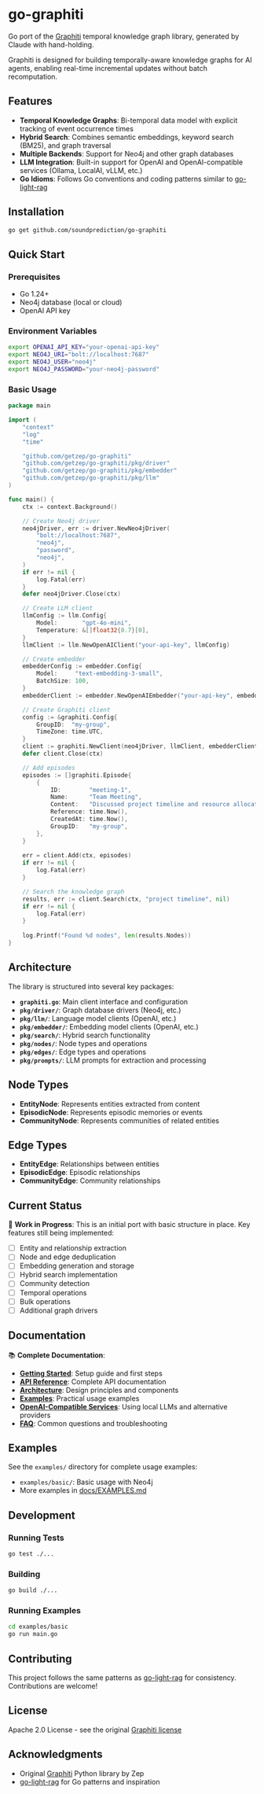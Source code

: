 # go-graphiti

Go port of the [Graphiti](https://github.com/getzep/graphiti) temporal knowledge graph library, generated by Claude with hand-holding.

Graphiti is designed for building temporally-aware knowledge graphs for AI agents, enabling real-time incremental updates without batch recomputation.



## Features

- **Temporal Knowledge Graphs**: Bi-temporal data model with explicit tracking of event occurrence times
- **Hybrid Search**: Combines semantic embeddings, keyword search (BM25), and graph traversal
- **Multiple Backends**: Support for Neo4j and other graph databases
- **LLM Integration**: Built-in support for OpenAI and OpenAI-compatible services (Ollama, LocalAI, vLLM, etc.)
- **Go Idioms**: Follows Go conventions and coding patterns similar to [go-light-rag](https://github.com/MegaGrindStone/go-light-rag)

## Installation

```bash
go get github.com/soundprediction/go-graphiti
```

## Quick Start

### Prerequisites

- Go 1.24+
- Neo4j database (local or cloud)
- OpenAI API key

### Environment Variables

```bash
export OPENAI_API_KEY="your-openai-api-key"
export NEO4J_URI="bolt://localhost:7687"
export NEO4J_USER="neo4j"
export NEO4J_PASSWORD="your-neo4j-password"
```

### Basic Usage

```go
package main

import (
    "context"
    "log"
    "time"

    "github.com/getzep/go-graphiti"
    "github.com/getzep/go-graphiti/pkg/driver"
    "github.com/getzep/go-graphiti/pkg/embedder"
    "github.com/getzep/go-graphiti/pkg/llm"
)

func main() {
    ctx := context.Background()

    // Create Neo4j driver
    neo4jDriver, err := driver.NewNeo4jDriver(
        "bolt://localhost:7687", 
        "neo4j", 
        "password", 
        "neo4j",
    )
    if err != nil {
        log.Fatal(err)
    }
    defer neo4jDriver.Close(ctx)

    // Create LLM client
    llmConfig := llm.Config{
        Model:       "gpt-4o-mini",
        Temperature: &[]float32{0.7}[0],
    }
    llmClient := llm.NewOpenAIClient("your-api-key", llmConfig)

    // Create embedder
    embedderConfig := embedder.Config{
        Model:     "text-embedding-3-small",
        BatchSize: 100,
    }
    embedderClient := embedder.NewOpenAIEmbedder("your-api-key", embedderConfig)

    // Create Graphiti client
    config := &graphiti.Config{
        GroupID:  "my-group",
        TimeZone: time.UTC,
    }
    client := graphiti.NewClient(neo4jDriver, llmClient, embedderClient, config)
    defer client.Close(ctx)

    // Add episodes
    episodes := []graphiti.Episode{
        {
            ID:        "meeting-1",
            Name:      "Team Meeting",
            Content:   "Discussed project timeline and resource allocation",
            Reference: time.Now(),
            CreatedAt: time.Now(),
            GroupID:   "my-group",
        },
    }
    
    err = client.Add(ctx, episodes)
    if err != nil {
        log.Fatal(err)
    }

    // Search the knowledge graph
    results, err := client.Search(ctx, "project timeline", nil)
    if err != nil {
        log.Fatal(err)
    }
    
    log.Printf("Found %d nodes", len(results.Nodes))
}
```

## Architecture

The library is structured into several key packages:

- **`graphiti.go`**: Main client interface and configuration
- **`pkg/driver/`**: Graph database drivers (Neo4j, etc.)
- **`pkg/llm/`**: Language model clients (OpenAI, etc.)
- **`pkg/embedder/`**: Embedding model clients (OpenAI, etc.)
- **`pkg/search/`**: Hybrid search functionality
- **`pkg/nodes/`**: Node types and operations
- **`pkg/edges/`**: Edge types and operations
- **`pkg/prompts/`**: LLM prompts for extraction and processing

## Node Types

- **EntityNode**: Represents entities extracted from content
- **EpisodicNode**: Represents episodic memories or events  
- **CommunityNode**: Represents communities of related entities

## Edge Types

- **EntityEdge**: Relationships between entities
- **EpisodicEdge**: Episodic relationships
- **CommunityEdge**: Community relationships

## Current Status

🚧 **Work in Progress**: This is an initial port with basic structure in place. Key features still being implemented:

- [ ] Entity and relationship extraction
- [ ] Node and edge deduplication  
- [ ] Embedding generation and storage
- [ ] Hybrid search implementation
- [ ] Community detection
- [ ] Temporal operations
- [ ] Bulk operations
- [ ] Additional graph drivers

## Documentation

📚 **Complete Documentation**:
- **[Getting Started](docs/GETTING_STARTED.md)**: Setup guide and first steps
- **[API Reference](docs/API_REFERENCE.md)**: Complete API documentation
- **[Architecture](docs/ARCHITECTURE.md)**: Design principles and components
- **[Examples](docs/EXAMPLES.md)**: Practical usage examples
- **[OpenAI-Compatible Services](docs/OPENAI_COMPATIBLE.md)**: Using local LLMs and alternative providers
- **[FAQ](docs/FAQ.md)**: Common questions and troubleshooting

## Examples

See the `examples/` directory for complete usage examples:

- `examples/basic/`: Basic usage with Neo4j
- More examples in [docs/EXAMPLES.md](docs/EXAMPLES.md)

## Development

### Running Tests

```bash
go test ./...
```

### Building

```bash
go build ./...
```

### Running Examples

```bash
cd examples/basic
go run main.go
```

## Contributing

This project follows the same patterns as [go-light-rag](https://github.com/MegaGrindStone/go-light-rag) for consistency. Contributions are welcome!

## License

Apache 2.0 License - see the original [Graphiti license](https://github.com/getzep/graphiti/blob/main/LICENSE)

## Acknowledgments

- Original [Graphiti](https://github.com/getzep/graphiti) Python library by Zep
- [go-light-rag](https://github.com/MegaGrindStone/go-light-rag) for Go patterns and inspiration